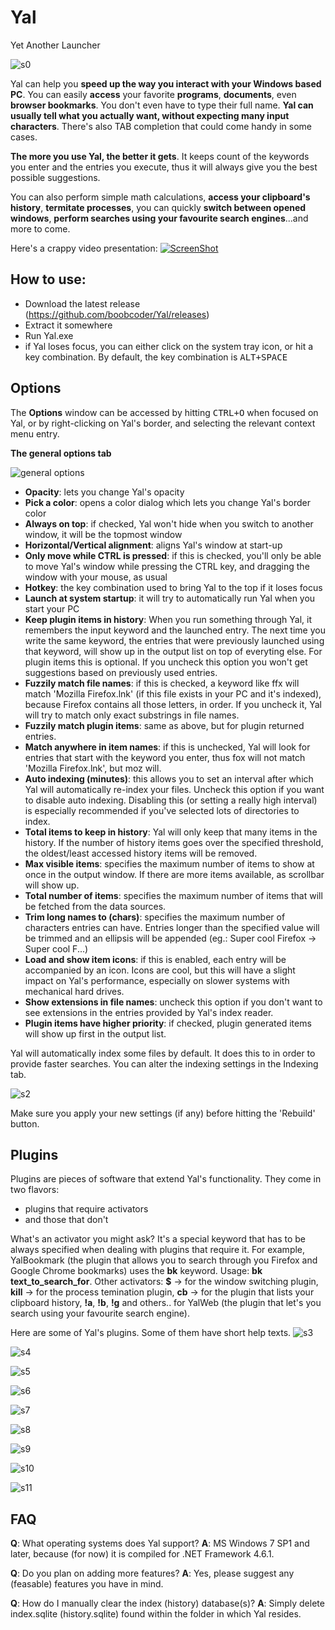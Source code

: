 # Yal
Yet Another Launcher

![s0](http://i.imgur.com/XmhkR0x.png)

Yal can help you **speed up the way you interact with your Windows based PC**.
You can easily **access** your favorite **programs**, **documents**, even **browser bookmarks**.
You don't even have to type their full name. **Yal can usually tell what you actually want, 
without expecting many input characters**. There's also TAB completion that could come handy in some cases.

**The more you use Yal, the better it gets**. It keeps count of the keywords you enter and the entries you
execute, thus it will always give you the best possible suggestions. 

You can also perform simple math calculations, **access your clipboard's history**, **termitate processes**, you can quickly **switch between opened windows**, **perform searches using your favourite search engines**...and more to come.

Here's a crappy video presentation:
[![ScreenShot](http://i.imgur.com/o7cmOwv.png)](https://vimeo.com/185518455)


How to use:
-----------
* Download the latest release (https://github.com/boobcoder/Yal/releases)
* Extract it somewhere
* Run Yal.exe
* if Yal loses focus, you can either click on the system tray icon, or hit a key combination. By default,
the key combination is <kbd>ALT+SPACE</kbd>


Options
-------
The **Options** window can be accessed by hitting <kbd>CTRL+O</kbd> when focused on Yal, or by right-clicking
on Yal's border, and selecting the relevant context menu entry.


**The general options tab**

![general options](http://i.imgur.com/cGIYr10.png)

* **Opacity**: lets you change Yal's opacity
* **Pick a color**: opens a color dialog which lets you change Yal's border color
* **Always on top**: if checked, Yal won't hide when you switch to another window, it will be the topmost window
* **Horizontal/Vertical alignment**: aligns Yal's window at start-up
* **Only move while CTRL is pressed**: if this is checked, you'll only be able to move Yal's window while pressing the CTRL key, and dragging the window with your mouse, as usual
* **Hotkey**: the key combination used to bring Yal to the top if it loses focus
* **Launch at system startup**: it will try to automatically run Yal when you start your PC
* **Keep plugin items in history**: When you run something through Yal, it remembers the input keyword and the launched entry. The next time you write the same keyword, the entries that were previously launched using that keyword, will show up in the output list on top of everyting else. For plugin items this is optional. If you uncheck this option you won't get suggestions based on previously used entries.
* **Fuzzily match file names**: if this is checked, a keyword like ffx will match 'Mozilla Firefox.lnk' (if this file exists in your PC and it's indexed), because Firefox contains all those letters, in order. If you uncheck it, Yal will try to match only exact substrings in file names.
* **Fuzzily match plugin items**: same as above, but for plugin returned entries.
* **Match anywhere in item names**: if this is unchecked, Yal will look for entries that start with the keyword you enter, thus fox will not match 'Mozilla Firefox.lnk', but moz will.
* **Auto indexing (minutes)**: this allows you to set an interval after which Yal will automatically re-index your files. Uncheck this option if you want to disable auto indexing. Disabling this (or setting a really high interval) is especially recommended if you've selected lots of directories to index.
* **Total items to keep in history**: Yal will only keep that many items in the history. If the number of history items goes over the specified threshold, the oldest/least accessed history items will be removed.
* **Max visible items**: specifies the maximum number of items to show at once in the output window. If there are more items available, as scrollbar will show up.
* **Total number of items**: specifies the maximum number of items that will be fetched from the data sources.
* **Trim long names to (chars)**: specifies the maximum number of characters entries can have. Entries longer than the specified value will be trimmed and an ellipsis will be appended (eg.: Super cool Firefox -> Super cool F...)
* **Load and show item icons**: if this is enabled, each entry will be accompanied by an icon. Icons are cool, but this will have a slight impact on Yal's performance, especially on slower systems with mechanical hard drives.
* **Show extensions in file names**: uncheck this option if you don't want to see extensions in the entries provided by Yal's index reader.
* **Plugin items have higher priority**: if checked, plugin generated items will show up first in the output list.

Yal will automatically index some files by default. It does this to in order to provide faster searches.
You can alter the indexing settings in the Indexing tab.

![s2](http://i.imgur.com/ZEAb9wZ.png)

Make sure you apply your new settings (if any) before hitting the 'Rebuild' button.

Plugins
-------
Plugins are pieces of software that extend Yal's functionality. 
They come in two flavors: 
* plugins that require activators
* and those that don't

What's an activator you might ask? It's a special
keyword that has to be always specified when dealing with plugins that require it.
For example, YalBookmark (the plugin that allows you to search through you Firefox and Google Chrome bookmarks) uses the **bk** keyword. Usage: **bk text_to_search_for**.
Other activators: **$** -> for the window switching plugin, **kill** -> for the process temination plugin, **cb** -> for the plugin that lists your clipboard history, **!a**, **!b**, **!g** and others.. for YalWeb (the plugin that let's you search using your favourite search engine).

Here are some of Yal's plugins. Some of them have short help texts.
![s3](http://i.imgur.com/RhpqfGd.png)

![s4](http://i.imgur.com/iMKVb0E.png)

![s5](http://i.imgur.com/tJJLjBH.png)

![s6](http://i.imgur.com/wbkzEbv.png)

![s7](http://i.imgur.com/wBUJtJw.png)

![s8](http://i.imgur.com/IfM1Ndd.png)

![s9](http://i.imgur.com/yOlUaEd.png)

![s10](http://i.imgur.com/wHXC5LC.png)

![s11](http://i.imgur.com/KQ7Gu8C.png)

FAQ
---
**Q**: What operating systems does Yal support?
**A**: MS Windows 7 SP1 and later, because (for now) it is compiled for .NET Framework 4.6.1.

**Q**: Do you plan on adding more features?
**A**: Yes, please suggest any (feasable) features you have in mind.

**Q**: How do I manually clear the index (history) database(s)?
**A**: Simply delete index.sqlite (history.sqlite) found within the folder in which Yal resides.
